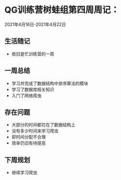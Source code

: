 # QG训练营树蛙组第四周周记：

2021年4月16日-2021年4月22日

## 生活随记

- 依旧是忙训练营的一周

## 一周总结

- 学习并完成了数据结构中排序算法的模块
- 学习了数据库相关知识
- 入门了网络爬虫

## 存在问题

- 大部分的时间都花在了数据结构上
- 没有多少时间来学习爬虫
- 即时间分配不合理
- 效率仍旧有待提高

## 下周规划

- 继续学习爬虫